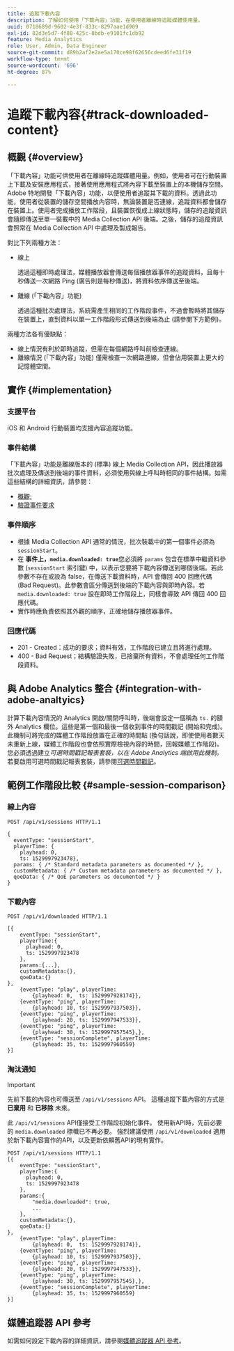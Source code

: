```yaml
---
title: 追蹤下載內容
description: 了解如何使用「下載內容」功能，在使用者離線時追蹤媒體使用量。
uuid: 0718689d-9602-4e3f-833c-8297aae1d909
exl-id: 82d3e5d7-4f88-425c-8bdb-e9101fc1db92
feature: Media Analytics
role: User, Admin, Data Engineer
source-git-commit: d89b2af2e2ae5a170ce98f62656cdeed6fe31f19
workflow-type: tm+mt
source-wordcount: '696'
ht-degree: 87%

---
```


# 追蹤下載內容{#track-downloaded-content}

## 概觀 {#overview}

「下載內容」功能可供使用者在離線時追蹤媒體用量。例如，使用者可在行動裝置上下載及安裝應用程式，接著使用應用程式將內容下載至裝置上的本機儲存空間。 Adobe 特地開發「下載內容」功能，以便使用者追蹤其下載的資料。透過此功能，使用者從裝置的儲存空間播放內容時，無論裝置是否連線，追蹤資料都會儲存在裝置上。使用者完成播放工作階段，且裝置恢復成上線狀態時，儲存的追蹤資訊會隨即傳送至單一裝載中的 Media Collection API 後端。之後，儲存的追蹤資訊會照常在 Media Collection API 中處理及製成報告。

對比下列兩種方法：

* 線上

   透過這種即時處理法，媒體播放器會傳送每個播放器事件的追蹤資料，且每十秒傳送一次網路 Ping (廣告則是每秒傳送)，將資料依序傳送至後端。

* 離線 (「下載內容」功能)

   透過這種批次處理法，系統需產生相同的工作階段事件，不過會暫時將其儲存在裝置上，直到資料以單一工作階段形式傳送到後端為止 (請參閱下方範例)。

兩種方法各有優缺點：
* 線上情況有利於即時追蹤，但需在每個網路呼叫前檢查連線。
* 離線情況 (「下載內容」功能) 僅需檢查一次網路連線，但會佔用裝置上更大的記憶體空間。

## 實作 {#implementation}

### 支援平台

iOS 和 Android 行動裝置均支援內容追蹤功能。

### 事件結構

「下載內容」功能是離線版本的 (標準) 線上 Media Collection API，因此播放器批次處理及傳送到後端的事件資料，必須使用與線上呼叫時相同的事件結構。如需這些結構的詳細資訊，請參閱：
* [概觀;](/help/media-collection-api/mc-api-overview.md)
* [驗證事件要求](/help/media-collection-api/mc-api-impl/mc-api-validate-reqs.md)

### 事件順序

* 根據 Media Collection API 通常的情況，批次裝載中的第一個事件必須為 `sessionStart`。
* 在 **事件上，`media.downloaded: true`**&#x200B;您必須將 `params` 包含在標準中繼資料參數 (`sessionStart` 索引鍵) 中，以表示您要將下載內容傳送到哪個後端。若此參數不存在或設為 false，在傳送下載資料時，API 會傳回 400 回應代碼 (Bad Request)。此參數會區分傳送到後端的下載內容與即時內容。若 `media.downloaded: true` 設在即時工作階段上，同樣會導致 API 傳回 400 回應代碼。
* 實作時應負責依照其外觀的順序，正確地儲存播放器事件。

### 回應代碼

* 201 - Created：成功的要求；資料有效，工作階段已建立且將進行處理。
* 400 - Bad Request；結構驗證失敗，已捨棄所有資料，不會處理任何工作階段資料。

## 與 Adobe Analytics 整合 {#integration-with-adobe-analtyics}

計算下載內容情況的 Analytics 開啟/關閉呼叫時，後端會設定一個稱為 `ts.` 的額外 Analytics 欄位。這些是第一個和最後一個收到事件的時間戳記 (開始和完成)。此機制可將完成的媒體工作階段放置在正確的時間點 (換句話說，即使使用者數天未重新上線，媒體工作階段也會依照實際檢視內容的時間，回報媒體工作階段)。您必須透過建立&#x200B;_可選時間戳記報表套裝，以在 Adobe Analytics 端啟用此機制。_&#x200B;若要啟用可選時間戳記報表套裝，請參閱[可選時間戳記](https://experienceleague.adobe.com/docs/analytics/admin/admin-tools/timestamp-optional.html?lang=zh-Hant)。

## 範例工作階段比較 {#sample-session-comparison}

### 線上內容

```
POST /api/v1/sessions HTTP/1.1

{
  eventType: "sessionStart",
  playerTime: {
    playhead: 0,  
    ts: 1529997923478},  
  params: { /* Standard metadata parameters as documented */ },  
  customMetadata: { /* Custom metadata parameters as documented */ },  
  qoeData: { /* QoE parameters as documented */ }
}
```

### 下載內容

```
POST /api/v1/downloaded HTTP/1.1

[{
    eventType: "sessionStart",
    playerTime:{
      playhead: 0,
      ts: 1529997923478
    },  
    params:{...},
    customMetadata:{},  
    qoeData:{}
},
    {eventType: "play", playerTime:
        {playhead: 0,  ts: 1529997928174}},
    {eventType: "ping", playerTime:
        {playhead: 10, ts: 1529997937503}},
    {eventType: "ping", playerTime:
        {playhead: 20, ts: 1529997947533}},
    {eventType: "ping", playerTime:
        {playhead: 30, ts: 1529997957545},},
    {eventType: "sessionComplete", playerTime:
        {playhead: 35, ts: 1529997960559}
}]
```

### 淘汰通知

>[!IMPORTANT]
>
>先前下載的內容也可傳送至 `/api/v1/sessions` API。 這種追蹤下載內容的方式是 **已棄用** 和 **已移除** 未來。


此 `/api/v1/sessions` API僅接受工作階段初始化事件。
使用新API時，先前必要的 `media.downloaded` 標幟已不再必要。
強烈建議使用 `/api/v1/downloaded` 適用於新下載內容實作的API，以及更新依賴舊API的現有實作。


```
POST /api/v1/sessions HTTP/1.1
[{
    eventType: "sessionStart",
    playerTime:{
      playhead: 0,
      ts: 1529997923478
    },
    params:{
        "media.downloaded": true,
        ...
    },
    customMetadata:{},  
    qoeData:{}
},
    {eventType: "play", playerTime:
        {playhead: 0,  ts: 1529997928174}},
    {eventType: "ping", playerTime:
        {playhead: 10, ts: 1529997937503}},
    {eventType: "ping", playerTime:
        {playhead: 20, ts: 1529997947533}},
    {eventType: "ping", playerTime:
        {playhead: 30, ts: 1529997957545},},
    {eventType: "sessionComplete", playerTime:
        {playhead: 35, ts: 1529997960559}
}]
```

## 媒體追蹤器 API 參考

如需如何設定下載內容的詳細資訊，請參閱[媒體追蹤器 API 參考](https://aep-sdks.gitbook.io/docs/using-mobile-extensions/adobe-media-analytics/media-api-reference#media-api-reference)。
